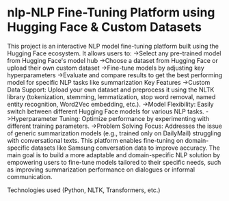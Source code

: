 # nlp-NLP Fine-Tuning Platform using Hugging Face & Custom Datasets
This project is an interactive NLP model fine-tuning platform built using the Hugging Face ecosystem. It allows users to:
->Select any pre-trained model from Hugging Face's model hub
->Choose a dataset from Hugging Face or upload their own custom dataset
->Fine-tune models by adjusting key hyperparameters
->Evaluate and compare results to get the best performing model for specific NLP tasks like summarization
Key Features
->Custom Data Support: Upload your own dataset and preprocess it using the NLTK library (tokenization, stemming, lemmatization, stop word removal, named entity recognition, Word2Vec embedding, etc.).
->Model Flexibility: Easily switch between different Hugging Face models for various NLP tasks.
->Hyperparameter Tuning: Optimize performance by experimenting with different training parameters.
->Problem Solving Focus: Addresses the issue of generic summarization models (e.g., trained only on DailyMail) struggling with conversational texts. This platform enables fine-tuning on domain-specific datasets like Samsung conversation data to improve accuracy.
The main goal is to build a more adaptable and domain-specific NLP solution by empowering users to fine-tune models tailored to their specific needs, such as improving summarization performance on dialogues or informal communication.

Technologies used (Python, NLTK, Transformers, etc.)
